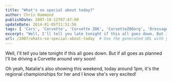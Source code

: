```yaml
---
title: "What's so special about today?"
author: Chris Hammond
publishDate: 2007-10-12T07:47:00
updateDate: 2014-01-05T11:51:56
tags: [ 'Cars', 'Corvette', 'Corvette Z06', 'CorvetteZ06org', 'Dressage' ]
excerpt: "Well, I'll tell you late tonight if this all goes down. But if all goes as planned I'll be driving a Corvette around very soon! Oh yeah, Natalie's also showing this weekend, today around 1pm, it's the regional championships for her and I know she's very..."
url: /2007/whats-so-special-about-today  # Use the generated URL with year
---
```

<P>Well, I'll tell you late tonight if this all goes down. But if all goes as planned I'll be driving a Corvette around very soon!</P> <P>Oh yeah, Natalie's also showing this weekend, today around 1pm, it's the regional championships for her and I know she's very excited!</P>

